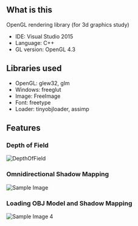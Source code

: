 
## What is this
OpenGL rendering library (for 3d graphics study)

* IDE: Visual Studio 2015
* Language: C++
* GL version: OpenGL 4.3

## Libraries used
* OpenGL:  glew32, glm
* Windows: freeglut
* Image:   FreeImage
* Font:    freetype
* Loader:  tinyobjloader, assimp

## Features
### Depth of Field
![DepthOfField](https://user-images.githubusercontent.com/11644393/39674785-3dbe0b7c-518c-11e8-8204-aef8136321f1.jpg)

### Omnidirectional Shadow Mapping
![Sample Image](https://cloud.githubusercontent.com/assets/11644393/15381530/30adbcc2-1dbb-11e6-9286-13c0f82e6f92.jpg)

### Loading OBJ Model and Shadow Mapping
![Sample Image 4](https://user-images.githubusercontent.com/11644393/30523779-681265a0-9c22-11e7-8118-f6e9c10a7272.jpg)
